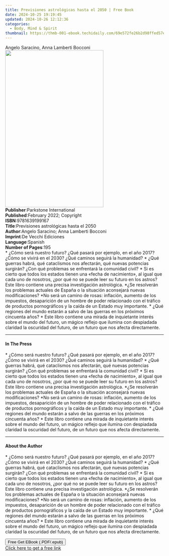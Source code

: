 ```yaml
---
title: Previsiones astrológicas hasta el 2050 | Free Book
date: 2024-10-25 19:19:45
updated: 2024-10-26 12:12:36
categories:
  - Body, Mind & Spirit
thumbnail: https://thmb-001-ebook.techidaily.com/69e572fe26b2d98ffed57e33c8e5d646449a520f62f33c05c8aceb5155ff0a4e.jpg
---
```

<main id="book-container">
  <div class="flex flex-col">
    <div class="book-brief flex-1 py-6 px-4 sm:p-6 md:py-10 md:px-8">
      <!-- brief-->
      <div class="book-brief-main">Angelo Saracino, Anna Lamberti Bocconi</div>
    </div>
    <div
      class="book-meta-info flex-1 grid gap-4 col-start-1 col-end-3 row-start-1 sm:mb-6 sm:grid-cols-4 lg:gap-6 lg:col-start-2 lg:row-end-6 lg:row-span-6 lg:mb-0"
    >
      <div
        class="book-meta-info-left place-content-center mt-4 p-4 text-sm leading-6 col-start-2 col-span-2 dark:text-slate-400"
      >
        <img
          class="w-full h-500 object-cover rounded-lg sm:h-255 sm:col-span-2 lg:col-span-full"
          src="https://img-001-ebook.techidaily.com/961e4629327bcb412435f400d14e9d9ac2c6bba5d1645dba3eb05a352092af2e.jpg"
          alt=""
          width="312"
          height="500"
        />
      </div>
      <div
        class="book-meta-info-right mt-2 col-start-1 row-start-2 col-span-3 self-center"
      >
        <!-- meta data  -->
        <div class="flex flex-col px-4 md:px-8">
          <div class="flex-1">
            <strong>Publisher</strong>:<span class="px-2"
              >Parkstone International</span
            >
          </div>
          <div class="flex-1">
            <strong>Published</strong>:<span class="px-2"
              >February 2022; Copyright</span
            >
          </div>
          <div class="flex-1">
            <strong>ISBN</strong>:<span class="px-2">9781639199167</span>
          </div>
          <div class="flex-1">
            <strong>Title</strong>:<span class="px-2"
              >Previsiones astrológicas hasta el 2050</span
            >
          </div>
          <div class="flex-1">
            <strong>Author</strong>:<span class="px-2"
              >Angelo Saracino; Anna Lamberti Bocconi</span
            >
          </div>
          <div class="flex-1">
            <strong>Imprint</strong>:<span class="px-2"
              >De Vecchi Ediciones</span
            >
          </div>
          <div class="flex-1">
            <strong>Language</strong>:<span class="px-2">Spanish</span>
          </div>
          <div class="flex-1">
            <strong>Number of Pages</strong>:<span class="px-2">195</span>
          </div>
        </div>
      </div>
    </div>
    <div class="book-description flex-1 py-6 px-4 sm:p-6 md:py-10 md:px-8">
      <div class="book-description-main">
        <div accordion-content="" id="description">
          * ¿Cómo será nuestro futuro? ¿Qué pasará por ejemplo, en el año 2017?
          ¿Cómo se vivirá en el 2030? ¿Qué caminos seguirá la humanidad? * ¿Qué
          guerras habrá, qué cataclismos nos afectarán, qué nuevas potencias
          surgirán? ¿Con qué problemas se enfrentará la comunidad civil? * Si es
          cierto que todos los estados tienen una «fecha de nacimiento», al
          igual que cada uno de nosotros, ¿por qué no se puede leer su futuro en
          los astros? Este libro contiene una precisa investigación astrológica.
          *¿Se resolverán los problemas actuales de España o la situación
          aconsejará nuevas modificaciones? *No será un camino de rosas:
          inflación, aumento de los impuestos, desaparición de un hombre de
          poder relacionado con el tráfico de productos pornográficos y la caída
          de un Estado muy importante. * ¿Qué regiones del mundo estarán a salvo
          de las guerras en los próximos cincuenta años? * Este libro contiene
          una mirada de inquietante interés sobre el mundo del futuro, un mágico
          reflejo que ilumina con despiadada claridad la oscuridad del futuro,
          de un futuro que nos afecta directamente.
        </div>
      </div>
    </div>
    <div class="book-excerpts flex-1 py-6 px-4 sm:p-6 md:py-10 md:px-8">
      <!-- excerpts-->
      <div class="book-excerpts-main">
        <hr />
        <h4 class="placeholder placeholder-heading">
          <span>In The Press</span>
        </h4>
        <p>
          * ¿Cómo será nuestro futuro? ¿Qué pasará por ejemplo, en el año 2017?
          ¿Cómo se vivirá en el 2030? ¿Qué caminos seguirá la humanidad? * ¿Qué
          guerras habrá, qué cataclismos nos afectarán, qué nuevas potencias
          surgirán? ¿Con qué problemas se enfrentará la comunidad civil? * Si es
          cierto que todos los estados tienen una «fecha de nacimiento», al
          igual que cada uno de nosotros, ¿por qué no se puede leer su futuro en
          los astros? Este libro contiene una precisa investigación astrológica.
          *¿Se resolverán los problemas actuales de España o la situación
          aconsejará nuevas modificaciones? *No será un camino de rosas:
          inflación, aumento de los impuestos, desaparición de un hombre de
          poder relacionado con el tráfico de productos pornográficos y la caída
          de un Estado muy importante. * ¿Qué regiones del mundo estarán a salvo
          de las guerras en los próximos cincuenta años? * Este libro contiene
          una mirada de inquietante interés sobre el mundo del futuro, un mágico
          reflejo que ilumina con despiadada claridad la oscuridad del futuro,
          de un futuro que nos afecta directamente.
        </p>
      </div>
    </div>
    <div class="book-about-author flex-1 py-6 px-4 sm:p-6 md:py-10 md:px-8">
      <!-- about author-->
      <div class="book-main-author-main">
        <hr />
        <h4 class="placeholder placeholder-heading">
          <span>About the Author</span>
        </h4>
        <p>
          * ¿Cómo será nuestro futuro? ¿Qué pasará por ejemplo, en el año 2017?
          ¿Cómo se vivirá en el 2030? ¿Qué caminos seguirá la humanidad? * ¿Qué
          guerras habrá, qué cataclismos nos afectarán, qué nuevas potencias
          surgirán? ¿Con qué problemas se enfrentará la comunidad civil? * Si es
          cierto que todos los estados tienen una «fecha de nacimiento», al
          igual que cada uno de nosotros, ¿por qué no se puede leer su futuro en
          los astros? Este libro contiene una precisa investigación astrológica.
          *¿Se resolverán los problemas actuales de España o la situación
          aconsejará nuevas modificaciones? *No será un camino de rosas:
          inflación, aumento de los impuestos, desaparición de un hombre de
          poder relacionado con el tráfico de productos pornográficos y la caída
          de un Estado muy importante. * ¿Qué regiones del mundo estarán a salvo
          de las guerras en los próximos cincuenta años? * Este libro contiene
          una mirada de inquietante interés sobre el mundo del futuro, un mágico
          reflejo que ilumina con despiadada claridad la oscuridad del futuro,
          de un futuro que nos afecta directamente.
        </p>
      </div>
    </div>
    <div class="book-free-get flex-1 py-6 px-4 sm:p-6 md:py-10 md:px-8">
      <button
        id="btn-free-get"
        class="bg-blue-500 hover:bg-blue-700 text-white font-bold py-2 px-4 rounded"
      >
        Free Get EBook (.PDF/.epub)
      </button>
      <div id="countdown-display" class="px-2 text-lg mt-2"></div>
      <a
        id="free-link"
        class="hidden bg-blue-500 hover:bg-blue-700 text-white font-bold py-2 px-4 rounded"
        href="https://www.ebooks.com/en-us/book/210768314/previsiones-astrol-gicas-hasta-el-2050/angelo-saracino/"
        target="_blank"
        >Click here to get a free link</a
      >
    </div>
    <script>
      let countdownTime = 0;
      let countdownInterval = null;
      document
        .getElementById('btn-free-get')
        .addEventListener('click', startCountdown);
      function startCountdown() {
        countdownTime = new Date().getTime() + 60000 * 3;
        countdownInterval = setInterval(updateCountdown, 1000);
        document.getElementById('btn-free-get').disabled = true;
        document
          .getElementById('btn-free-get')
          .classList.add('bg-gray-500', 'cursor-not-allowed');
      }
      function updateCountdown() {
        let currentTime = new Date().getTime();
        let timeLeft = countdownTime - currentTime;
        let secondsLeft = Math.floor(timeLeft / 1000);
        document.getElementById('countdown-display').innerHTML =
          `Remaining time: ${secondsLeft} seconds.`;
        if (secondsLeft <= 0) {
          clearInterval(countdownInterval);
          document.getElementById('btn-free-get').classList.add('hidden');
          document.getElementById('free-link').classList.remove('hidden');
          document.getElementById('countdown-display').innerHTML = '';
        }
      }
    </script>
  </div>
</main>
